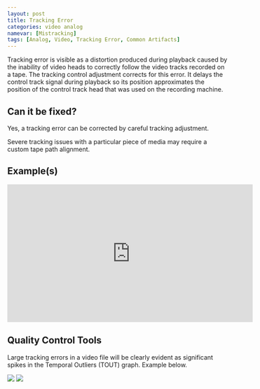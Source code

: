 ```yaml
---
layout: post
title: Tracking Error
categories: video analog
namevar: [Mistracking]
tags: [Analog, Video, Tracking Error, Common Artifacts]
---
```


Tracking error is visible as a distortion produced during playback caused by the inability of video heads to correctly follow the video tracks recorded on a tape. The tracking control adjustment corrects for this error. It delays the control track signal during playback so its position approximates the position of the control track head that was used on the recording machine.

## Can it be fixed?

Yes, a tracking error can be corrected by careful tracking adjustment.

Severe tracking issues with a particular piece of media may require a custom tape path alignment.

## Example(s)
<iframe src="https://archive.org/embed/tracking_201702" width="560" height="315" frameborder="0" webkitallowfullscreen="true" mozallowfullscreen="true" allowfullscreen></iframe>

## Quality Control Tools
Large tracking errors in a video file will be clearly evident as significant spikes in the Temporal Outliers (TOUT) graph. Example below.


<img src="{{ site.baseurl }}/images/Tracking_error_qct2.png">

<img src="{{ site.baseurl }}/images/Trackingerror_qct.png">
